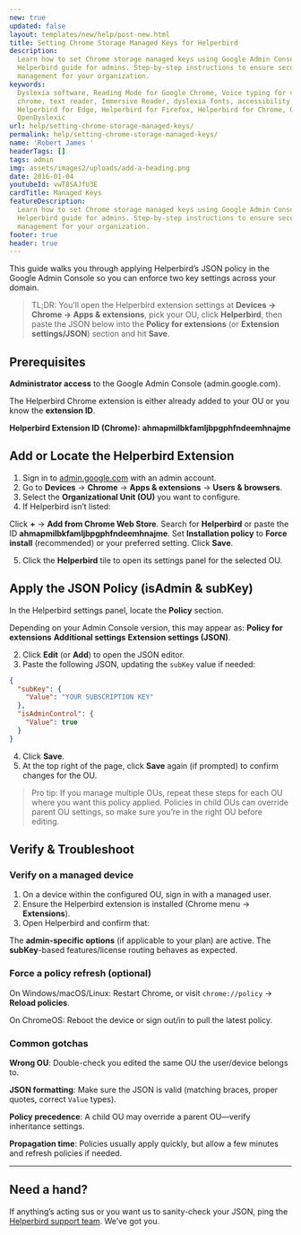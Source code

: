 ```yaml
---
new: true
updated: false
layout: templates/new/help/post-new.html
title: Setting Chrome Storage Managed Keys for Helperbird
description:
  Learn how to set Chrome storage managed keys using Google Admin Console with this comprehensive
  Helperbird guide for admins. Step-by-step instructions to ensure secure and compliant policy
  management for your organization.
keywords:
  Dyslexia software, Reading Mode for Google Chrome, Voice typing for chrome, Text to speech for
  chrome, text reader, Immersive Reader, dyslexia fonts, accessibility software, dyslexia software,
  Helperbird for Edge, Helperbird for Firefox, Helperbird for Chrome, Opendyslexic for Chrome,
  OpenDyslexic
url: help/setting-chrome-storage-managed-keys/
permalink: help/setting-chrome-storage-managed-keys/
name: 'Robert James '
headerTags: []
tags: admin
img: assets/images2/uploads/add-a-heading.png
date: 2016-01-04
youtubeId: vwT8SAJfU3E
cardTitle: Managed Keys
featureDescription:
  Learn how to set Chrome storage managed keys using Google Admin Console with this comprehensive
  Helperbird guide for admins. Step-by-step instructions to ensure secure and compliant policy
  management for your organization.
footer: true
header: true
---
```


This guide walks you through applying Helperbird’s JSON policy in the Google Admin Console so you can enforce two key settings across your domain.

> TL;DR: You’ll open the Helperbird extension settings at **Devices → Chrome → Apps & extensions**, pick your OU, click **Helperbird**, then paste the JSON below into the **Policy for extensions** (or **Extension settings/JSON**) section and hit **Save**.

## Prerequisites

**Administrator access** to the Google Admin Console (admin.google.com).

The Helperbird Chrome extension is either already added to your OU or you know the **extension ID**.

**Helperbird Extension ID (Chrome):** **ahmapmilbkfamljbpgphfndeemhnajme**

## Add or Locate the Helperbird Extension

1. Sign in to  [admin.google.com](https://admin.google.com) with an admin account.  
2. Go to **Devices** → **Chrome** → **Apps & extensions** → **Users & browsers**.  
3. Select the **Organizational Unit (OU)** you want to configure.  
4. If Helperbird isn’t listed:

Click **+** → **Add from Chrome Web Store**.
Search for **Helperbird** or paste the ID **ahmapmilbkfamljbpgphfndeemhnajme**.
Set **Installation policy** to **Force install** (recommended) or your preferred setting.
Click **Save**.

5. Click the **Helperbird** tile to open its settings panel for the selected OU.

## Apply the JSON Policy (isAdmin & subKey)

In the Helperbird settings panel, locate the **Policy** section. 

Depending on your Admin Console version, this may appear as:
**Policy for extensions**
**Additional settings**
**Extension settings (JSON)**.

2. Click **Edit** (or **Add**) to open the JSON editor.
3. Paste the following JSON, updating the `subKey` value if needed:

```json
{
  "subKey": {
    "Value": "YOUR SUBSCRIPTION KEY"
  },
  "isAdminControl": {
    "Value": true
  }
}
```

4. Click **Save**.
5. At the top right of the page, click **Save** again (if prompted) to confirm changes for the OU.

> Pro tip: If you manage multiple OUs, repeat these steps for each OU where you want this policy applied. Policies in child OUs can override parent OU settings, so make sure you’re in the right OU before editing.

## Verify & Troubleshoot

### Verify on a managed device
1. On a device within the configured OU, sign in with a managed user.  
2. Ensure the Helperbird extension is installed (Chrome menu → **Extensions**).  
3. Open Helperbird and confirm that:

The **admin-specific options** (if applicable to your plan) are active.
The **subKey**-based features/license routing behaves as expected.

### Force a policy refresh (optional)
On Windows/macOS/Linux: Restart Chrome, or visit `chrome://policy` → **Reload policies**.

On ChromeOS: Reboot the device or sign out/in to pull the latest policy.

### Common gotchas

**Wrong OU**: Double-check you edited the same OU the user/device belongs to.

**JSON formatting**: Make sure the JSON is valid (matching braces, proper quotes, correct `Value` types).  

**Policy precedence**: A child OU may override a parent OU—verify inheritance settings.  

**Propagation time**: Policies usually apply quickly, but allow a few minutes and refresh policies if needed.

---

## Need a hand?

If anything’s acting sus or you want us to sanity-check your JSON, ping the  
[Helperbird support team](https://www.helperbird.com/support). We’ve got you.